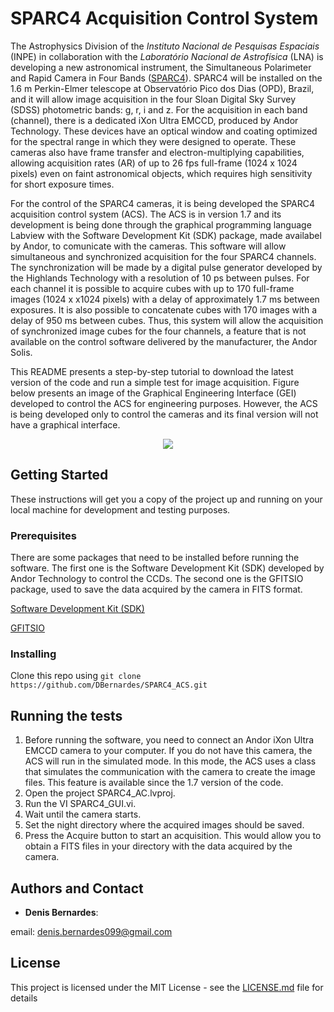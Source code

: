 ﻿# SPARC4 Acquisition Control System

The Astrophysics Division of the *Instituto Nacional de Pesquisas Espaciais* (INPE) in collaboration with the *Laboratório Nacional de Astrofísica* (LNA) is developing a new astronomical instrument, the Simultaneous Polarimeter and Rapid Camera in Four Bands ([SPARC4](https://www.spiedigitallibrary.org/conference-proceedings-of-spie/8446/844626/Concept-of-SPARC4--a-simultaneous-polarimeter-and-rapid-camera/10.1117/12.924976.full?casa_token=7b-hbhyqIMoAAAAA%3a99lzc7LW-gGeFuEs1N_7ZGdcFS1EiapC3jbzEYyrWT3PDiUP4RXPDEiR9IdfuRvDY7pPetsPx88&SSO=1)). SPARC4 will be installed on the 1.6 m Perkin-Elmer telescope at Observatório Pico dos Dias (OPD), Brazil, and it will allow image acquisition in the four Sloan Digital Sky Survey (SDSS) photometric bands: g, r, i and z. For the acquisition in each band (channel), there is a dedicated iXon Ultra EMCCD, produced by Andor Technology. These devices have an optical window and coating optimized for the spectral range in which they were designed to operate. These cameras also have frame transfer and electron-multiplying capabilities, allowing acquisition rates (AR) of up to 26 fps full-frame (1024 x 1024 pixels) even on faint astronomical objects, which requires high sensitivity for short exposure times.   

For the control of the SPARC4 cameras, it is being developed the SPARC4 acquisition control system (ACS). The ACS is in version 1.7 and its development is being done through the graphical programming language Labview with the Software Development Kit (SDK) package, made availabel by Andor, to comunicate with the cameras. This software will allow simultaneous and synchronized acquisition for the four SPARC4 channels. The synchronization will be made by a digital pulse generator developed by the Highlands Technology with a resolution of 10 ps between pulses. For each channel it is possible to acquire cubes with up to 170 full-frame images (1024 x x1024 pixels) with a delay of approximately 1.7 ms between exposures. It is also possible to concatenate cubes with 170 images with a delay of 950 ms between cubes. Thus, this system will allow the acquisition of synchronized image cubes for the four channels, a feature that is not available on the control software delivered by the manufacturer, the Andor Solis.

This README presents a step-by-step tutorial to download the latest version of the code and run a simple test for image acquisition. Figure below presents an image of the Graphical Engineering Interface (GEI) developed to control the ACS for engineering purposes. However, the ACS is being developed only to control the cameras and its final version will not have a graphical interface. 

<p align="center">
  <img src="https://github.com/DBernardes/SPARC4_ACS/blob/master/Images/SPARC4_ACS_GEI.png" />
</p>

 
## Getting Started

These instructions will get you a copy of the project up and running on your local machine for development and testing purposes. 

### Prerequisites
There are some packages that need to be installed before running the software. The first one is the Software Development Kit (SDK) developed by Andor Technology to control the CCDs. The second one is the GFITSIO package, used to save the data acquired by the camera in FITS format. 

[Software Development Kit (SDK)](https://andor.oxinst.com/products/software-development-kit/)

[GFITSIO](https://github.com/USNavalResearchLaboratory/GFITSIO)


### Installing
Clone this repo using ``` git clone https://github.com/DBernardes/SPARC4_ACS.git ```

## Running the tests
1. Before running the software, you need to connect an Andor iXon Ultra EMCCD camera to your computer. If you do not have this camera, the ACS will run in the simulated mode. In this mode, the ACS uses a class that simulates the communication with the camera to create the image files. This feature is available since the 1.7 version of the code.
2. Open the project SPARC4_AC.lvproj.
3. Run the VI SPARC4_GUI.vi.
4. Wait until the camera starts.
5. Set the night directory where the acquired images should be saved.
6. Press the Acquire button to start an acquisition. This would allow you to obtain a FITS files in your directory with the data acquired by the camera.

## Authors and Contact

* **Denis Bernardes**: 

email: denis.bernardes099@gmail.com 

## License

This project is licensed under the MIT License - see the [LICENSE.md](LICENSE.md) file for details
